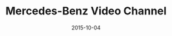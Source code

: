 ---
layout: site
title: "Mercedes-Benz Video Channel"
date: 2015-10-04
categories: [transportation]
version: 1.2.23
major: 1
minor: 2
patch: 23
slug: mercedes-benz
link: http://video.mercedes-benz.co.uk/#!/
submitter: lpolepeddi
permalink: /sites/:slug
---